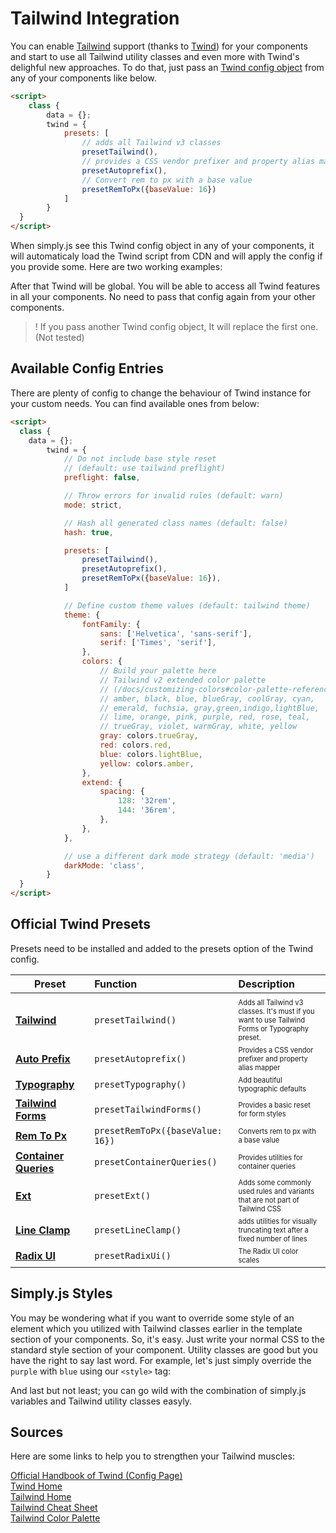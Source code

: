 # Tailwind Integration

You can enable [Tailwind](https://tailwindcss.com/docs/utility-first) support (thanks to [Twind](https://twind.style)) for your components and start to use all Tailwind utility classes and even more with Twind's delighful new approaches. To do that, just pass an [Twind config object](https://twind.dev/handbook/configuration.html) from any of your components like below.

```html
<script>
	class {
		data = {};
		twind = {
			presets: [
				// adds all Tailwind v3 classes
				presetTailwind(),
				// provides a CSS vendor prefixer and property alias mapper
				presetAutoprefix(),
				// Convert rem to px with a base value
				presetRemToPx({baseValue: 16})
			]
		}
  }
</script>
```

When simply.js see this Twind config object in any of your components, it will automaticaly load the Twind script from CDN and will apply the config if you provide some. Here are two working examples:

<repl-component id="ebaubfeijmzscnw" download="true"></repl-component>

After that Twind will be global. You will be able to access all Twind features in all your components. No need to pass that config again from your other components.

<repl-component id="dn3bdzhhszmj8pi" download="true"></repl-component>

>! If you pass another Twind config object, It will replace the first one. (Not tested)

## Available Config Entries

There are plenty of config to change the behaviour of Twind instance for your custom needs. You can find available ones from below:

```html
<script>
  class {
    data = {};
		twind = {
			// Do not include base style reset
			// (default: use tailwind preflight)
			preflight: false,

			// Throw errors for invalid rules (default: warn)
			mode: strict,

			// Hash all generated class names (default: false)
			hash: true,

			presets: [
				presetTailwind(),
				presetAutoprefix(),
				presetRemToPx({baseValue: 16}),
			]

			// Define custom theme values (default: tailwind theme)
			theme: {
				fontFamily: {
					sans: ['Helvetica', 'sans-serif'],
					serif: ['Times', 'serif'],
				},
				colors: {
					// Build your palette here
					// Tailwind v2 extended color palette
					// (/docs/customizing-colors#color-palette-reference)
					// amber, black, blue, blueGray, coolGray, cyan,
					// emerald, fuchsia, gray,green,indigo,lightBlue,
					// lime, orange, pink, purple, red, rose, teal,
					// trueGray, violet, warmGray, white, yellow
					gray: colors.trueGray,
					red: colors.red,
					blue: colors.lightBlue,
					yellow: colors.amber,
				},
				extend: {
					spacing: {
						128: '32rem',
						144: '36rem',
					},
				},
			},

			// use a different dark mode strategy (default: 'media')
			darkMode: 'class',
		}
  }
</script>
```

## Official Twind Presets
Presets need to be installed and added to the presets option of the Twind config.

| Preset |      Function      | Description |
|--------------|:-------------|:-------------------------|
|<img width=250/>|<img width=300/>|
| [**Tailwind**](https://twind.style/preset-tailwind) | `presetTailwind()` | <sub><sup>Adds all Tailwind v3 classes. It's must if you want to use Tailwind Forms or Typography preset.</sup></sub> |
| [**Auto Prefix**](https://twind.style/preset-autoprefix) | `presetAutoprefix()` | <sub><sup>Provides a CSS vendor prefixer and property alias mapper</sup></sub>
| [**Typography**](https://twind.style/preset-typography) | `presetTypography()` | <sub><sup>Add beautiful typographic defaults</sup></sub> |
| [**Tailwind Forms**](https://twind.style/preset-tailwind-forms) | `presetTailwindForms()` | <sub><sup>Provides a basic reset for form styles</sup></sub> |
| [**Rem To Px**](https://github.com/tw-in-js/twind/issues/437#issuecomment-1382433830) | `presetRemToPx({baseValue: 16})` | <sub><sup>Converts rem to px with a base value</sup></sub> |
| [**Container Queries**](https://twind.style/preset-container-queries) | `presetContainerQueries()` | <sub><sup>Provides utilities for container queries</sup></sub> |
| [**Ext**](https://twind.style/preset-ext) | `presetExt()` | <sub><sup>Adds some commonly used rules and variants that are not part of Tailwind CSS</sup></sub> |
| [**Line Clamp**](https://twind.style/preset-line-clamp) | `presetLineClamp()` | <sub><sup>adds utilities for visually truncating text after a fixed number of lines</sup></sub> |
| [**Radix UI**](https://twind.style/preset-radix-ui) | `presetRadixUi()` | <sub><sup>The Radix UI color scales</sup></sub> |

## Simply.js Styles
You may be wondering what if you want to override some style of an element which you utilized with Tailwind classes earlier in the template section of your components. So, it's easy. Just write your normal CSS to the standard style section of your component. Utility classes are good but you have the right to say last word. For example, let's just simply override the `purple` with `blue` using our `<style>` tag:

<repl-component id="s381vvcq2kixnd7" download="true"></repl-component>

And last but not least; you can go wild with the combination of simply.js variables and Tailwind utility classes easyly.

<repl-component id="s3xe8kzsf4h5sz6" download="true"></repl-component>

## Sources
Here are some links to help you to strengthen your Tailwind muscles:

[Official Handbook of Twind (Config Page)](https://twind.dev/handbook/configuration.html)<br>
[Twind Home](https://twind.style)<br>
[Tailwind Home](https://tailwind.com)<br>
[Tailwind Cheat Sheet](https://nerdcave.com/tailwind-cheat-sheet)<br>
[Tailwind Color Palette](https://tailwindcss.com/docs/customizing-colors#color-palette-reference)